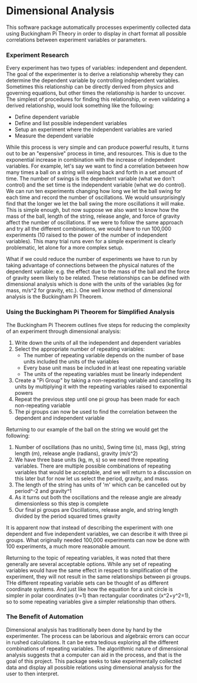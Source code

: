 # Dimensional Analysis
This software package automatically processes experimently collected data using Buckingham Pi Theory in order to
display in chart format all possible correlations between experiment variables or parameters.
### Experiment Research
Every experiment has two types of variables: independent and dependent. The goal of the experimenter is to derive
a relationship whereby they can determine the dependent variable by controlling independent variables. Sometimes 
this relationship can be directly derived from physics and governing equations, but other times the relationship 
is harder to uncover. The simplest of procedures for finding this relationship, or even validating a derived
relationship, would look something like the following:

* Define dependent variable
* Define and list possible independent variables
* Setup an experiment where the independent variables are varied
* Measure the dependent variable

While this process is very simple and can produce powerful results, it turns out to be an "expensive" process in
time, and resources. This is due to the exponential increase in combination with the increase of independent
variables. For example, let's say we want to find a correlation between how many times a ball on a string will
swing back and forth in a set amount of time. The number of swings is the dependent variable (what we don't
control) and the set time is the independent variable (what we do control). We can run ten experiments changing
how long we let the ball swing for each time and record the number of oscillations. We would unsurprisingly find
that the longer we let the ball swing the more oscillations it will make. This is simple enough, but now
suppose we also want to know how the mass of the ball, length of the string, release angle, and force of gravity
affect the number of oscillations. If we were to follow the same approach and try all the different combinations, 
we would have to run 100,000 experiments (10 raised to the power of the number of independent variables). This 
many trial runs even for a simple experiment is clearly problematic, let alone for a more complex setup.

What if we could reduce the number of experiments we have to run by taking advantage of connections between the 
physical natures of the dependent variable: e.g. the effect due to the mass of the ball and the force of gravity 
seem likely to be related. These relationships can be defined with dimensional analysis which is done with the 
units of the variables (kg for mass, m/s^2 for gravity, etc.). One well know method of dimensional analysis is 
the Buckingham Pi Theorem.

### Using the Buckingham Pi Theorem for Simplified Analysis
The Buckingham Pi Theorem outlines five steps for reducing the complexity of an experiment through dimensional
analysis:
1. Write down the units of all the independent and dependent variables 
2. Select the appropriate number of repeating variables:
   * The number of repeating variable depends on the number of base units included the units of the variables 
   * Every base unit mass be included in at least one repeating variable 
   * The units of the repeating variables must be linearly independent 
3. Create a "Pi Group" by taking a non-repeating variable and cancelling its units by multiplying it with the repeating variables raised to exponential powers 
4. Repeat the previous step until one pi group has been made for each non-repeating variable 
5. The pi groups can now be used to find the correlation between the dependent and independent variable

Returning to our example of the ball on the string we would get the following:
1. Number of oscillations (has no units), Swing time (s), mass (kg), string length (m), release angle (radians), gravity (m/s^2)
2. We have three base units (kg, m, s) so we need three repeating variables. There are multiple possible combinations of repeating variables that would be acceptable, and we will return to a discussion on this later but for now let us select the period, gravity, and mass.
3. The length of the string has units of 'm' which can be cancelled out by period^-2 and gravity^1
4. As it turns out both the oscillations and the release angle are already dimensionless so this step is complete
5. Our final pi groups are Oscillations, release angle, and string length divided by the period squared times gravity

It is apparent now that instead of describing the experiment with one dependent and five independent variables, 
we can describe it with three pi groups. What originally needed 100,000 experiments can now be done with 100 
experiments, a much more reasonable amount.

Returning to the topic of repeating variables, it was noted that there generally are several acceptable options. 
While any set of repeating variables would have the same effect in respect to simplification of the experiment, 
they will not result in the same relationships between pi groups. THe different repeating variable sets can be
thought of as different coordinate systems. And just like how the equation for a unit circle is simpler in polar 
coordinates (r=1) than rectangular coordinates (x^2+y^2=1), so to some repeating variables give a simpler 
relationship than others.

### The Benefit of Automation
Dimensional analysis has traditionally been done by hand by the experimenter. The process can be laborious and
algebraic errors can occur in rushed calculations. It can be extra tedious exploring all the different 
combinations of repeating variables. The algorithmic nature of dimensional analysis suggests that a computer 
can aid in the process, and that is the goal of this project. This package seeks to take experimentally 
collected data and display all possible relations using dimensional analysis for the user to then interpret.
